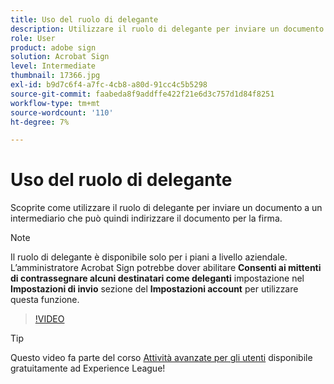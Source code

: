 ```yaml
---
title: Uso del ruolo di delegante
description: Utilizzare il ruolo di delegante per inviare un documento a un intermediario che può quindi indirizzare il documento per la firma
role: User
product: adobe sign
solution: Acrobat Sign
level: Intermediate
thumbnail: 17366.jpg
exl-id: b9d7c6f4-a7fc-4cb8-a80d-91cc4c5b5298
source-git-commit: faabeda8f9addffe422f21e6d3c757d1d84f8251
workflow-type: tm+mt
source-wordcount: '110'
ht-degree: 7%

---
```


# Uso del ruolo di delegante

Scoprite come utilizzare il ruolo di delegante per inviare un documento a un intermediario che può quindi indirizzare il documento per la firma.

>[!NOTE]
>
>Il ruolo di delegante è disponibile solo per i piani a livello aziendale. L’amministratore Acrobat Sign potrebbe dover abilitare **Consenti ai mittenti di contrassegnare alcuni destinatari come deleganti** impostazione nel **Impostazioni di invio** sezione del **Impostazioni account** per utilizzare questa funzione.

>[!VIDEO](https://video.tv.adobe.com/v/343621?hidetitle=true)

>[!TIP]
>
>Questo video fa parte del corso [Attività avanzate per gli utenti](https://experienceleague.adobe.com/?recommended=Sign-U-1-2020.3) disponibile gratuitamente ad Experience League!
